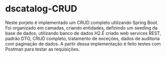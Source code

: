 # dscatalog-CRUD

Neste porjeto é implementado um CRUD completo utilizando Spring Boot. Foi organizado em camadas, criando entidades, 
definindo um seeding da base de dados, utilizando banco de dados H2.É criado web services REST, padrão DTO, CRUD completo, 
tratamento de exceções, dados de auditoria com paginação de dados. A partir dessa implementação é feito testes com 
Postman para testar as requisições.
